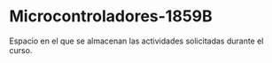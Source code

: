 # Microcontroladores-1859B
Espacio en el que se almacenan las actividades solicitadas durante el curso.
